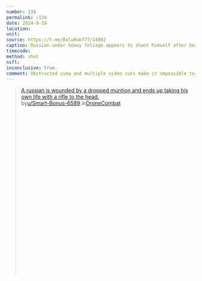```yaml
---
number: 134
permalink: /134
date: 2024-9-19
location: 
unit: 
source: https://t.me/BaluHub777/14802
caption: Russian under heavy foliage appears to shoot himself after being hit by drone drop
timecode: 
method: shot
nsfl: 
inconclusive: true
comment: Obstructed view and multiple video cuts make it impossible to tell what was going on and what was the outcome.
---
```

<blockquote class="reddit-embed-bq" style="height:500px" data-embed-height="559"><a href="https://www.reddit.com/r/DroneCombat/comments/1fk0rhw/a_russian_is_wounded_by_a_dropped_muntion_and/">A russian is wounded by a dropped muntion and ends up taking his own life with a rifle to the head.</a><br> by<a href="https://www.reddit.com/user/Smart-Bonus-6589/">u/Smart-Bonus-6589</a> in<a href="https://www.reddit.com/r/DroneCombat/">DroneCombat</a></blockquote><script async="" src="https://embed.reddit.com/widgets.js" charset="UTF-8"></script>